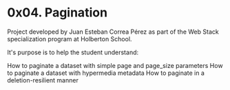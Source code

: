 # 0x04. Pagination

Project developed by Juan Esteban Correa Pérez as part of the Web Stack specialization program at Holberton School.

It's purpose is to help the student understand:

How to paginate a dataset with simple page and page_size parameters
How to paginate a dataset with hypermedia metadata
How to paginate in a deletion-resilient manner
